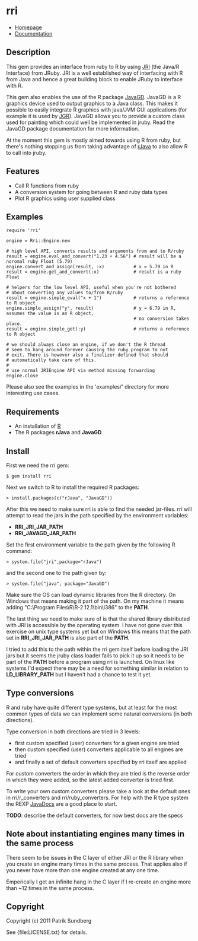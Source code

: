 # rri

* [Homepage](https://github.com/sundbp/rri)
* [Documentation](http://rubydoc.info/gems/rri/frames)

## Description

This gem provides an interface from ruby to R by using [JRI](http://www.rforge.net/JRI/) 
(the Java/R Interface) from JRuby. JRI is a well established way of interfacing with R from Java
and hence a great building block to enable JRuby to interface with R.

This gem also enables the use of the R package [JavaGD](http://www.rforge.net/JavaGD/). JavaGD is
a R graphics device used to output graphics to a Java class. This makes it possible to easily
integrate R graphics with java/JVM GUI applications (for example it is used by
[JGR](http://www.rforge.net/JGR/)). JavaGD allows you to provide a custom class used for painting 
which could well be implemented in jruby. Read the JavaGD package documentation for more information.

At the moment this gem is mostly aimed towards using R from ruby, but there's nothing stopping us
from taking advantage of [rJava](http://www.rforge.net/rJava/) to also allow R to call into jruby.

## Features

* Call R functions from ruby
* A conversion system for going between R and ruby data types
* Plot R graphics using user supplied class

## Examples

    require 'rri'
    
    engine = Rri::Engine.new
    
    # high level API, converts results and arguments from and to R/ruby
    result = engine.eval_and_convert("1.23 + 4.56") # result will be a noromal ruby Float (5.79)
    engine.convert_and_assign(result, :x)           # x = 5.79 in R
    result = engine.get_and_convert(:x)             # result is a ruby Float
    
    # helpers for the low level API, useful when you're not bothered
    # about converting any values to/from R/ruby
    result = engine.simple_eval("x + 1")            # returns a reference to R object
    engine.simple_assign("y", result)               # y = 6.79 in R, assumes the value is an R object, 
                                                    # no conversion takes place.
    result = engine.simple_get(:y)                  # returns a reference to R object
    
    # we should always close an engine, if we don't the R thread
    # seem to hang around forever causing the ruby program to not
    # exit. There is however also a finalizer defined that should
    # automatically take care of this.
    #
    # use normal JRIEngine API via method missing forwarding
    engine.close
    
Please also see the examples in the 'examples/' directory for more interesting use cases.

## Requirements

* An installation of [R](http://www.r-project.org/)
* The R packages **rJava** and **JavaGD**

## Install

First we need the rri gem:

    $ gem install rri

Next we switch to R to install the required R packages:

    > install.packages(c("rJava", "JavaGD"))

After this we need to make sure rri is able to find the needed jar-files. rri will attempt
to read the jars in the path specified by the environment variables:

* **RRI_JRI_JAR_PATH**
* **RRI_JAVAGD_JAR_PATH**

Set the first environment variable to the path given by the following R command:

    > system.file("jri",package="rJava")
  
and the second one to the path given by:

    > system.file("java", package="JavaGD")

Make sure the OS can load dynamic libraries from the R directory. On Windows that means
making it part of the path. On my machine it means adding "C:\Program Files\R\R-2.12.1\bin\i386"
to the **PATH**.

The last thing we need to make sure of is that the shared library distributed with JRI is
accessible by the operating system. I have not gone over this exercise on unix type systems
yet but on Windows this means that the path set in **RRI_JRI_JAR_PATH** is also part of the
**PATH**.

I tried to add this to the path within the rri gem itself before loading the JRI jars
but it seems the jruby class loader fails to pick it up so it needs to be part of the **PATH** 
before a program using rri is launched. On linux like systems I'd expect there may be a need
for something similar in relation to **LD_LIBRARY_PATH** but I haven't had a chance to test it yet.

## Type conversions

R and ruby have quite different type systems, but at least for the most common types of
data we can implement some natural conversions (in both directions).

Type conversion in both directions are tried in 3 levels:
* first custom specified (user) converters for a given engine are tried
* then custom specified (user) converters applicable to all engines are tried
* and finally a set of default converters specified by rri itself are applied

For custom converters the order in which they are tried is the reverse order
in which they were added, so the latest added converter is tried first.

To write your own custom converters please take a look at the default ones
in rri/r_converters and rri/ruby_converters. For help with the R type system
the REXP [JavaDocs](http://www.rforge.net/org/docs/org/rosuda/REngine/REXP.html)
are a good place to start.

**TODO**: describe the default converters, for now best docs are the specs

## Note about instantiating engines many times in the same process

There seem to be issues in the C layer of either JRI or the R library when
you create an engine many times in the same process. That applies also if
you never have more than one engine created at any one time.

Emperically I get an infinite hang in the C layer if I re-create an engine
more than ~12 times in the same process.

## Copyright

Copyright (c) 2011 Patrik Sundberg

See {file:LICENSE.txt} for details.
